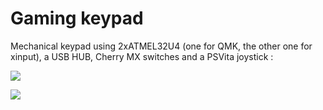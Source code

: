# Gaming keypad
Mechanical keypad using 2xATMEL32U4 (one for QMK, the other one for xinput), a USB HUB, Cherry MX switches and a PSVita joystick :

![](https://image.noelshack.com/fichiers/2021/45/2/1636447509-tangerine-1.jpg)

![](https://image.noelshack.com/fichiers/2021/45/6/1636810429-3.png)
